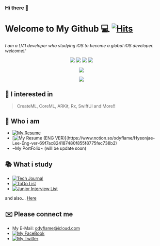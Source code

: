 ### Hi there 👋

# Welcome to My Github 💻 [![Hits](https://hits.seeyoufarm.com/api/count/incr/badge.svg?url=https%3A%2F%2Fgithub.com%2FOdyflame%2FOdyflame)](https://hits.seeyoufarm.com)

*I am a LV.1 developer who studying iOS to become a global iOS developer. welcome!!*

<div align="center">
    <img src="https://img.shields.io/badge/HP-100-red?style=plastic">
    <img src="https://img.shields.io/badge/Age-27-9cf?style=plastic">
    <img src="https://img.shields.io/badge/Develop-iOS-lightgray?style=plastic">
    <img src="https://img.shields.io/badge/Language-Swift-orange?style=plastic">
    <p>
    <img src="https://github-readme-stats.vercel.app/api?username=Odyflame&show_icons=true&theme=tokyonight">
    <p>
    <img src="https://github-readme-stats.vercel.app/api/top-langs/?username=Odyflame&layout=compact&theme=tokyonight">

</div>

## 📱 I interested in
> CreateML, CoreML, ARKit, Rx, SwiftUI and More!!


## 🧾 Who i am
 - [![My Resume](http://img.shields.io/badge/-My_Resume-black?style=plastic&logo=notion)](https://www.notion.so/odyflame/Hyeonjae-Lee-d0b426c8392040fbb63b551e38e2017f)  
 - [![My Resume (ENG VER)](http://img.shields.io/badge/-My_Resume_(ENG_VER)-black?style=plastic&logo=notion)](https://www.notion.so/odyflame/Hyeonjae-Lee-Eng-ver-69f7ac824187480f855f8775fec738b2)  
 - ~My PortFolio~ (will be update soon)
 
## 📚 What i study
 - [![Tech Journal](http://img.shields.io/badge/-Tech_Journal-black?style=plastic&logo=notion)](https://www.notion.so/odyflame/Tech-Journal-8e267b8075dc4960b1568ab80b9d720e)
 - [![ToDo List](http://img.shields.io/badge/-ToDo_List-black?style=plastic&logo=notion)](https://www.notion.so/odyflame/ToDo-List-6b05b747cd124a6ca10d6838b9aaac4a)
 - [![Junior Interview List](http://img.shields.io/badge/-iOS_Interview_Question_List-black?style=plastic&logo=notion)](https://www.notion.so/odyflame/e9a92f6871c44b7aa33473eb84a68a5c?v=76ca4024e2e140b6b0a0e18e984c4df4)

   
and also... [Here](https://github.com/Odyflame/WWDC-Raywenderlich-Study) 

## ✉️ Please connect me
 - My E-Mail: odyflame@icloud.com
 - [![My FaceBook](http://img.shields.io/badge/-My_FaceBook-f3f3f3?style=plastic&logo=facebook)](https://www.facebook.com/profile.php?id=100004453800775)
 - [![My Twitter](http://img.shields.io/badge/-My_Twitter-9cf?style=plastic&logo=twitter)](https://twitter.com/Odyflame)

<!--
**Odyflame/Odyflame** is a ✨ _special_ ✨ repository because its `README.md` (this file) appears on your GitHub profile.

Here are some ideas to get you started:

- 🔭 I’m currently working on ...
- 🌱 I’m currently learning iOS, Swift and More..
- 👯 I’m looking to collaborate on ...
- 🤔 I’m looking for help with ...
- 💬 Ask me about ...
- 📫 How to reach me: ...
- 😄 Pronouns: ...
- ⚡ Fun fact: ...

-->
